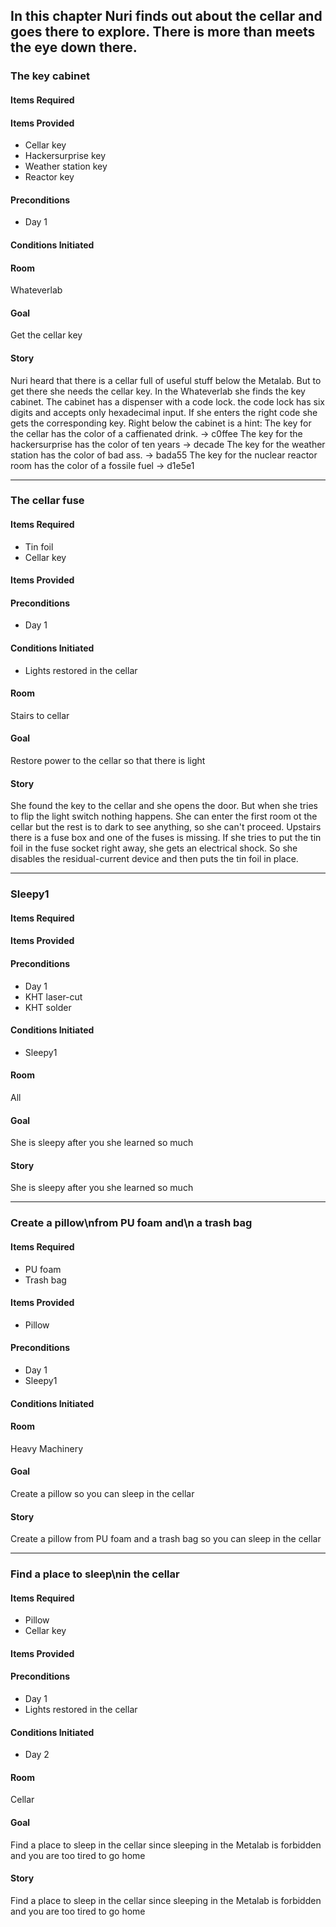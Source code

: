 ## In this chapter Nuri finds out about the cellar and goes there to explore. There is more than meets the eye down there.

### The key cabinet
#### Items Required

#### Items Provided
* Cellar key
* Hackersurprise key
* Weather station key
* Reactor key

#### Preconditions
* Day 1

#### Conditions Initiated

#### Room
Whateverlab

#### Goal
Get the cellar key

#### Story
Nuri heard that there is a cellar full of useful stuff below the Metalab. But to get there she needs the cellar key. In the Whateverlab she finds the key cabinet. The cabinet has a dispenser with a code lock. the code lock has six digits and accepts only hexadecimal input. If she enters the right code she gets the corresponding key. Right below the cabinet is a hint:
    The key for the cellar has the color of a caffienated drink. -> c0ffee
    The key for the hackersurprise has the color of ten years -> decade
    The key for the weather station has the color of bad ass. -> bada55
    The key for the nuclear reactor room has the color of a fossile fuel -> d1e5e1

------------------

### The cellar fuse
#### Items Required
* Tin foil
* Cellar key

#### Items Provided

#### Preconditions
* Day 1

#### Conditions Initiated
* Lights restored in the cellar

#### Room
Stairs to cellar

#### Goal
Restore power to the cellar so that there is light

#### Story
She found the key to the cellar and she opens the door. But when she tries to flip the light switch nothing happens. She can enter the first room ot the cellar but the rest is to dark to see anything, so she can't proceed.
Upstairs there is a fuse box and one of the fuses is missing. If she tries to put the tin foil in the fuse socket right away, she gets an electrical shock. So she disables the residual-current device and then puts the tin foil in place.

--------------------

### Sleepy1
#### Items Required

#### Items Provided

#### Preconditions
* Day 1
* KHT laser-cut
* KHT solder

#### Conditions Initiated
* Sleepy1

#### Room
All

#### Goal
She is sleepy after you she learned so much

#### Story
She is sleepy after you she learned so much

--------------------

### Create a pillow\nfrom PU foam and\n a trash bag
#### Items Required
* PU foam
* Trash bag

#### Items Provided
* Pillow

#### Preconditions
* Day 1
* Sleepy1

#### Conditions Initiated

#### Room
Heavy Machinery

#### Goal
Create a pillow so you can sleep in the cellar

#### Story
Create a pillow from PU foam and a trash bag so you can sleep in the cellar

------------------

### Find a place to sleep\nin the cellar
#### Items Required
* Pillow
* Cellar key

#### Items Provided

#### Preconditions
* Day 1
* Lights restored in the cellar

#### Conditions Initiated
* Day 2

#### Room
Cellar

#### Goal
Find a place to sleep in the cellar since sleeping in the Metalab is forbidden and you are too tired to go home

#### Story
Find a place to sleep in the cellar since sleeping in the Metalab is forbidden and you are too tired to go home

